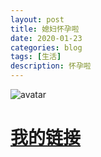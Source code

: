 ```yaml
---
layout: post
title: 媳妇怀孕啦
date: 2020-01-23
categories: blog
tags: [生活]
description: 怀孕啦
---
```

![avatar](https://github.com/niguadage/niguadage.github.io/raw/master/pics/pic1.jpg)






[我的链接](http://guadage.info)
=======
